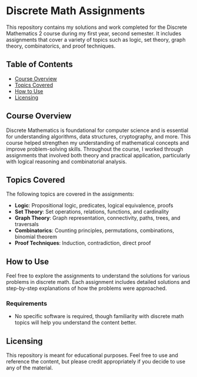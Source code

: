 # Discrete Math Assignments

This repository contains my solutions and work completed for the Discrete Mathematics 2 course during my first year, second semester. It includes assignments that cover a variety of topics such as logic, set theory, graph theory, combinatorics, and proof techniques.

## Table of Contents

- [Course Overview](#course-overview)
- [Topics Covered](#topics-covered)
- [How to Use](#how-to-use)
- [Licensing](#licensing)

## Course Overview

Discrete Mathematics is foundational for computer science and is essential for understanding algorithms, data structures, cryptography, and more. This course helped strengthen my understanding of mathematical concepts and improve problem-solving skills. Throughout the course, I worked through assignments that involved both theory and practical application, particularly with logical reasoning and combinatorial analysis.

## Topics Covered

The following topics are covered in the assignments:

- **Logic**: Propositional logic, predicates, logical equivalence, proofs
- **Set Theory**: Set operations, relations, functions, and cardinality
- **Graph Theory**: Graph representation, connectivity, paths, trees, and traversals
- **Combinatorics**: Counting principles, permutations, combinations, binomial theorem
- **Proof Techniques**: Induction, contradiction, direct proof

## How to Use

Feel free to explore the assignments to understand the solutions for various problems in discrete math. Each assignment includes detailed solutions and step-by-step explanations of how the problems were approached.

### Requirements

- No specific software is required, though familiarity with discrete math topics will help you understand the content better.

## Licensing

This repository is meant for educational purposes. Feel free to use and reference the content, but please credit appropriately if you decide to use any of the material.
